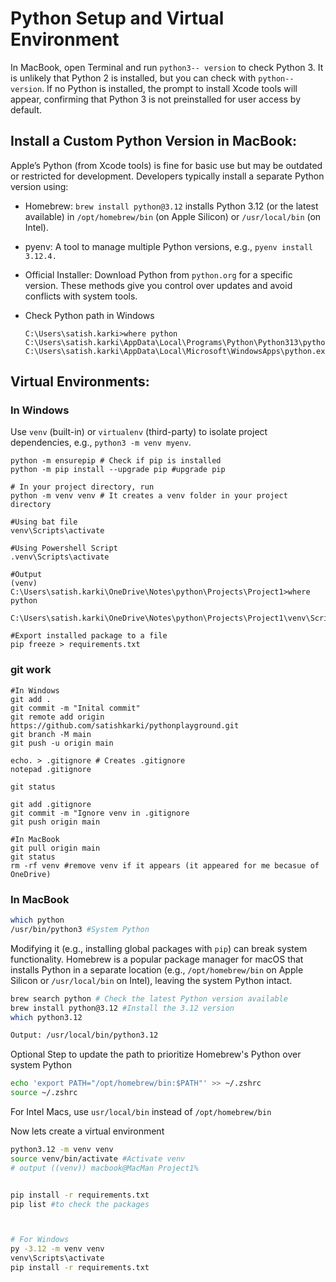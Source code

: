 # Python Setup and Virtual Environment

In MacBook, open Terminal and run `python3-- version` to check Python 3. It is unlikely that Python 2 is installed, but you can check with `python-- version`. If no Python is installed, the prompt to install Xcode tools will appear, confirming that Python 3 is not preinstalled for user access by default.

## Install a Custom Python Version in MacBook:

Apple’s Python (from Xcode tools) is fine for basic use but may be outdated or restricted for development. Developers typically install a separate Python version using:

* Homebrew: `brew install python@3.12` installs Python 3.12 (or the latest available) in `/opt/homebrew/bin` (on Apple Silicon) or `/usr/local/bin` (on Intel).

* pyenv: A tool to manage multiple Python versions, e.g., `pyenv install 3.12.4.`

* Official Installer: Download Python from `python.org` for a specific version.
  These methods give you control over updates and avoid conflicts with system tools.

* Check Python path in Windows
  
  ```shell
  C:\Users\satish.karki>where python
  C:\Users\satish.karki\AppData\Local\Programs\Python\Python313\python.exe
  C:\Users\satish.karki\AppData\Local\Microsoft\WindowsApps\python.exe
  ```

## Virtual Environments:

### In Windows

Use `venv` (built-in) or `virtualenv` (third-party) to isolate project dependencies, e.g., `python3 -m venv myenv`.

```shell
python -m ensurepip # Check if pip is installed
python -m pip install --upgrade pip #upgrade pip
```

```shell
# In your project directory, run
python -m venv venv # It creates a venv folder in your project directory

#Using bat file
venv\Scripts\activate

#Using Powershell Script
.venv\Scripts\activate 

#Output
(venv) C:\Users\satish.karki\OneDrive\Notes\python\Projects\Project1>where python

C:\Users\satish.karki\OneDrive\Notes\python\Projects\Project1\venv\Scripts\python.exe

#Export installed package to a file
pip freeze > requirements.txt
```

### git work

```shell
#In Windows
git add .
git commit -m "Inital commit"
git remote add origin https://github.com/satishkarki/pythonplayground.git
git branch -M main
git push -u origin main

echo. > .gitignore # Creates .gitignore
notepad .gitignore

git status

git add .gitignore
git commit -m "Ignore venv in .gitignore
git push origin main

#In MacBook
git pull origin main
git status
rm -rf venv #remove venv if it appears (it appeared for me becasue of OneDrive)
```

### In MacBook

```bash
which python 
/usr/bin/python3 #System Python
```

Modifying it (e.g., installing global packages with `pip`) can break system functionality. Homebrew is a popular package manager for macOS that installs Python in a separate location (e.g., `/opt/homebrew/bin` on Apple Silicon or `/usr/local/bin` on Intel), leaving the system Python intact.

```bash
brew search python # Check the latest Python version available
brew install python@3.12 #Install the 3.12 version
which python3.12

Output: /usr/local/bin/python3.12
```

Optional Step to update the path to prioritize Homebrew's Python over system Python

```bash
echo 'export PATH="/opt/homebrew/bin:$PATH"' >> ~/.zshrc
source ~/.zshrc
```

For Intel Macs, use `usr/local/bin` instead of `/opt/homebrew/bin`

Now lets create a virtual  environment

```bash
python3.12 -m venv venv
source venv/bin/activate #Activate venv
# output ((venv)) macbook@MacMan Project1%


pip install -r requirements.txt
pip list #to check the packages



# For Windows
py -3.12 -m venv venv
venv\Scripts\activate
pip install -r requirements.txt
```